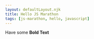 ```yaml
---
layout: defaultLayout.njk
title: Hello JS Marathon
tags: [js-marathon, hello, javascript]
---
```



Have some **Bold Text**

